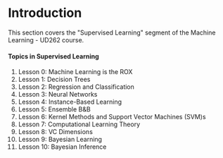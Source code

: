 # Introduction

This section covers the "Supervised Learning" segment of the Machine Learning - UD262 course.

#### Topics in Supervised Learning

1. Lesson 0: Machine Learning is the ROX
2. Lesson 1: Decision Trees
3. Lesson 2: Regression and Classification
4. Lesson 3: Neural Networks
5. Lesson 4: Instance-Based Learning
6. Lesson 5: Ensemble B&B
7. Lesson 6: Kernel Methods and Support Vector Machines \(SVM\)s
8. Lesson 7: Computational Learning Theory
9. Lesson 8: VC Dimensions
10. Lesson 9: Bayesian Learning
11. Lesson 10: Bayesian Inference



